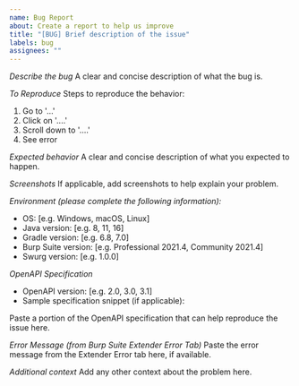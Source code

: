 ```yaml
---
name: Bug Report
about: Create a report to help us improve
title: "[BUG] Brief description of the issue"
labels: bug
assignees: ""
---
```


_Describe the bug_
A clear and concise description of what the bug is.

_To Reproduce_
Steps to reproduce the behavior:

1. Go to '...'
2. Click on '....'
3. Scroll down to '....'
4. See error

_Expected behavior_
A clear and concise description of what you expected to happen.

_Screenshots_
If applicable, add screenshots to help explain your problem.

_Environment (please complete the following information):_

- OS: [e.g. Windows, macOS, Linux]
- Java version: [e.g. 8, 11, 16]
- Gradle version: [e.g. 6.8, 7.0]
- Burp Suite version: [e.g. Professional 2021.4, Community 2021.4]
- Swurg version: [e.g. 1.0.0]

_OpenAPI Specification_

- OpenAPI version: [e.g. 2.0, 3.0, 3.1]
- Sample specification snippet (if applicable):

Paste a portion of the OpenAPI specification that can help reproduce the issue here.

_Error Message (from Burp Suite Extender Error Tab)_
Paste the error message from the Extender Error tab here, if available.

_Additional context_
Add any other context about the problem here.
